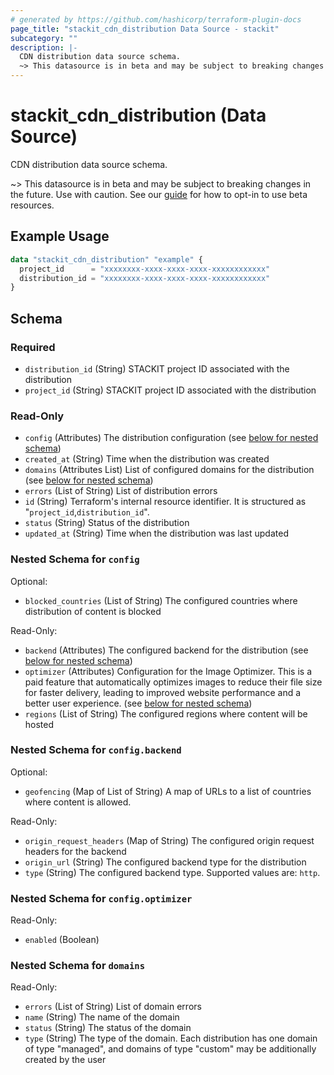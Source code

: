 ```yaml
---
# generated by https://github.com/hashicorp/terraform-plugin-docs
page_title: "stackit_cdn_distribution Data Source - stackit"
subcategory: ""
description: |-
  CDN distribution data source schema.
  ~> This datasource is in beta and may be subject to breaking changes in the future. Use with caution. See our guide https://registry.terraform.io/providers/stackitcloud/stackit/latest/docs/guides/opting_into_beta_resources for how to opt-in to use beta resources.
---
```


# stackit_cdn_distribution (Data Source)

CDN distribution data source schema.

~> This datasource is in beta and may be subject to breaking changes in the future. Use with caution. See our [guide](https://registry.terraform.io/providers/stackitcloud/stackit/latest/docs/guides/opting_into_beta_resources) for how to opt-in to use beta resources.

## Example Usage

```terraform
data "stackit_cdn_distribution" "example" {
  project_id      = "xxxxxxxx-xxxx-xxxx-xxxx-xxxxxxxxxxxx"
  distribution_id = "xxxxxxxx-xxxx-xxxx-xxxx-xxxxxxxxxxxx"
}
```

<!-- schema generated by tfplugindocs -->
## Schema

### Required

- `distribution_id` (String) STACKIT project ID associated with the distribution
- `project_id` (String) STACKIT project ID associated with the distribution

### Read-Only

- `config` (Attributes) The distribution configuration (see [below for nested schema](#nestedatt--config))
- `created_at` (String) Time when the distribution was created
- `domains` (Attributes List) List of configured domains for the distribution (see [below for nested schema](#nestedatt--domains))
- `errors` (List of String) List of distribution errors
- `id` (String) Terraform's internal resource identifier. It is structured as "`project_id`,`distribution_id`".
- `status` (String) Status of the distribution
- `updated_at` (String) Time when the distribution was last updated

<a id="nestedatt--config"></a>
### Nested Schema for `config`

Optional:

- `blocked_countries` (List of String) The configured countries where distribution of content is blocked

Read-Only:

- `backend` (Attributes) The configured backend for the distribution (see [below for nested schema](#nestedatt--config--backend))
- `optimizer` (Attributes) Configuration for the Image Optimizer. This is a paid feature that automatically optimizes images to reduce their file size for faster delivery, leading to improved website performance and a better user experience. (see [below for nested schema](#nestedatt--config--optimizer))
- `regions` (List of String) The configured regions where content will be hosted

<a id="nestedatt--config--backend"></a>
### Nested Schema for `config.backend`

Optional:

- `geofencing` (Map of List of String) A map of URLs to a list of countries where content is allowed.

Read-Only:

- `origin_request_headers` (Map of String) The configured origin request headers for the backend
- `origin_url` (String) The configured backend type for the distribution
- `type` (String) The configured backend type. Supported values are: `http`.


<a id="nestedatt--config--optimizer"></a>
### Nested Schema for `config.optimizer`

Read-Only:

- `enabled` (Boolean)



<a id="nestedatt--domains"></a>
### Nested Schema for `domains`

Read-Only:

- `errors` (List of String) List of domain errors
- `name` (String) The name of the domain
- `status` (String) The status of the domain
- `type` (String) The type of the domain. Each distribution has one domain of type "managed", and domains of type "custom" may be additionally created by the user

